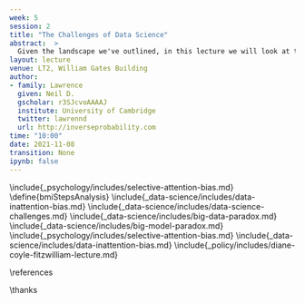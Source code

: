 ```yaml
---
week: 5
session: 2
title: "The Challenges of Data Science"
abstract:  >
  Given the landscape we've outlined, in this lecture we will look at the challenges of deploying data science solutions in practice. We categorize them into three groups.
layout: lecture
venue: LT2, William Gates Building
author:
- family: Lawrence
  given: Neil D.
  gscholar: r3SJcvoAAAAJ
  institute: University of Cambridge
  twitter: lawrennd
  url: http://inverseprobability.com
time: "10:00"
date: 2021-11-08
transition: None
ipynb: false
---
```



\include{_psychology/includes/selective-attention-bias.md}
\define{bmiStepsAnalysis}
\include{_data-science/includes/data-inattention-bias.md}
\include{_data-science/includes/data-science-challenges.md}
\include{_data-science/includes/big-data-paradox.md}
\include{_data-science/includes/big-model-paradox.md}
\include{_psychology/includes/selective-attention-bias.md}
\include{_data-science/includes/data-inattention-bias.md}
\include{_policy/includes/diane-coyle-fitzwilliam-lecture.md}

\references

\thanks
